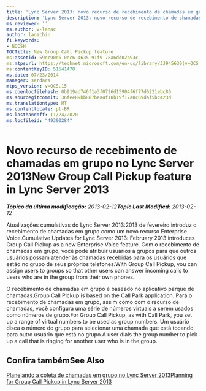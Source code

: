 ```yaml
---
title: 'Lync Server 2013: novo recurso de recebimento de chamadas em grupo'
description: 'Lync Server 2013: novo recurso de recebimento de chamadas em grupo.'
ms.reviewer: ''
ms.author: v-lanac
author: lanachin
f1.keywords:
- NOCSH
TOCTitle: New Group Call Pickup feature
ms:assetid: 59ec90d6-0ec6-4635-91f9-78a6dd02b93c
ms:mtpsurl: https://technet.microsoft.com/en-us/library/JJ945630(v=OCS.15)
ms:contentKeyID: 51541478
ms.date: 07/23/2014
manager: serdars
mtps_version: v=OCS.15
ms.openlocfilehash: 0b919ad746f1a3f0726d15904f6f77d6221ebc86
ms.sourcegitcommit: 36fee89bb887bea4f18b19f17a8c69daf5bc423d
ms.translationtype: MT
ms.contentlocale: pt-BR
ms.lasthandoff: 11/24/2020
ms.locfileid: "49390284"
---
```

# <a name="new-group-call-pickup-feature-in-lync-server-2013"></a><span data-ttu-id="2d857-103">Novo recurso de recebimento de chamadas em grupo no Lync Server 2013</span><span class="sxs-lookup"><span data-stu-id="2d857-103">New Group Call Pickup feature in Lync Server 2013</span></span>

<div data-xmlns="http://www.w3.org/1999/xhtml">

<div class="topic" data-xmlns="http://www.w3.org/1999/xhtml" data-msxsl="urn:schemas-microsoft-com:xslt" data-cs="https://msdn.microsoft.com/">

<div data-asp="https://msdn2.microsoft.com/asp">



</div>

<div id="mainSection">

<div id="mainBody"><span data-ttu-id="2d857-104">

<span> </span></span><span class="sxs-lookup"><span data-stu-id="2d857-104">

<span> </span></span></span>

<span data-ttu-id="2d857-105">_**Tópico da última modificação:** 2013-02-12_</span><span class="sxs-lookup"><span data-stu-id="2d857-105">_**Topic Last Modified:** 2013-02-12_</span></span>

<span data-ttu-id="2d857-106">Atualizações cumulativas do Lync Server 2013:2013 de fevereiro introduz o recebimento de chamadas em grupo como um novo recurso Enterprise Voice.</span><span class="sxs-lookup"><span data-stu-id="2d857-106">Cumulative Updates for Lync Server 2013: February 2013 introduces Group Call Pickup as a new Enterprise Voice feature.</span></span> <span data-ttu-id="2d857-107">Com o recebimento de chamadas em grupo, você pode atribuir usuários a grupos para que outros usuários possam atender às chamadas recebidas para os usuários que estão no grupo de seus próprios telefones.</span><span class="sxs-lookup"><span data-stu-id="2d857-107">With Group Call Pickup, you can assign users to groups so that other users can answer incoming calls to users who are in the group from their own phones.</span></span>

<span data-ttu-id="2d857-108">O recebimento de chamadas em grupo é baseado no aplicativo parque de chamadas.</span><span class="sxs-lookup"><span data-stu-id="2d857-108">Group Call Pickup is based on the Call Park application.</span></span> <span data-ttu-id="2d857-109">Para o recebimento de chamadas em grupo, assim como com o recurso de chamadas, você configura uma série de números virtuais a serem usados como números de grupo.</span><span class="sxs-lookup"><span data-stu-id="2d857-109">For Group Call Pickup, as with Call Park, you set up a range of virtual numbers to be used as group numbers.</span></span> <span data-ttu-id="2d857-110">Um usuário disca o número do grupo para selecionar uma chamada que está tocando para outro usuário que está no grupo.</span><span class="sxs-lookup"><span data-stu-id="2d857-110">A user dials the group number to pick up a call that is ringing for another user who is in the group.</span></span>

<div>

## <a name="see-also"></a><span data-ttu-id="2d857-111">Confira também</span><span class="sxs-lookup"><span data-stu-id="2d857-111">See Also</span></span>


[<span data-ttu-id="2d857-112">Planejando a coleta de chamadas em grupo no Lync Server 2013</span><span class="sxs-lookup"><span data-stu-id="2d857-112">Planning for Group Call Pickup in Lync Server 2013</span></span>](lync-server-2013-planning-for-group-call-pickup.md)  
  

<span data-ttu-id="2d857-113"></div>

</div>

<span> </span>

</div>

</div>

</span><span class="sxs-lookup"><span data-stu-id="2d857-113"></div>

</div>

<span> </span>

</div>

</div>

</span></span></div>

